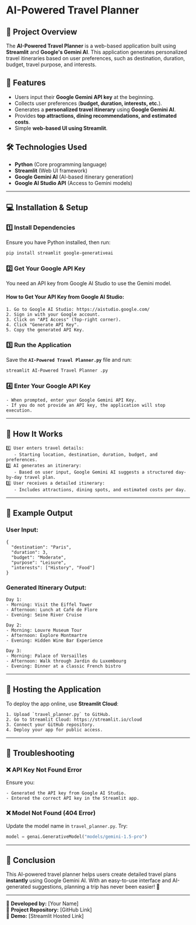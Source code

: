# AI-Powered Travel Planner

## 📌 Project Overview
The **AI-Powered Travel Planner** is a web-based application built using **Streamlit** and **Google's Gemini AI**. This application generates personalized travel itineraries based on user preferences, such as destination, duration, budget, travel purpose, and interests.

## 🚀 Features
- Users input their **Google Gemini API key** at the beginning.
- Collects user preferences (**budget, duration, interests, etc.**).
- Generates a **personalized travel itinerary** using **Google Gemini AI**.
- Provides **top attractions, dining recommendations, and estimated costs**.
- Simple **web-based UI using Streamlit**.

## 🛠️ Technologies Used
- **Python** (Core programming language)
- **Streamlit** (Web UI framework)
- **Google Gemini AI** (AI-based itinerary generation)
- **Google AI Studio API** (Access to Gemini models)

---

## 💻 Installation & Setup
### 1️⃣ Install Dependencies
Ensure you have Python installed, then run:
```bash
pip install streamlit google-generativeai
```

### 2️⃣ Get Your Google API Key
You need an API key from Google AI Studio to use the Gemini model.
#### How to Get Your API Key from Google AI Studio:
```text
1. Go to Google AI Studio: https://aistudio.google.com/
2. Sign in with your Google account.
3. Click on "API Access" (Top-right corner).
4. Click "Generate API Key".
5. Copy the generated API Key.
```

### 3️⃣ Run the Application
Save the **`AI-Powered Travel Planner.py`** file and run:
```bash
streamlit AI-Powered Travel Planner .py
```

### 4️⃣ Enter Your Google API Key
```text
- When prompted, enter your Google Gemini API Key.
- If you do not provide an API key, the application will stop execution.
```

---

## 🎯 How It Works
```text
1️⃣ User enters travel details: 
   - Starting location, destination, duration, budget, and preferences.
2️⃣ AI generates an itinerary: 
   - Based on user input, Google Gemini AI suggests a structured day-by-day travel plan.
3️⃣ User receives a detailed itinerary: 
   - Includes attractions, dining spots, and estimated costs per day.
```

---

## 📌 Example Output
### User Input:
```text
{
  "destination": "Paris",
  "duration": 3,
  "budget": "Moderate",
  "purpose": "Leisure",
  "interests": ["History", "Food"]
}
```

### Generated Itinerary Output:
```text
Day 1:
- Morning: Visit the Eiffel Tower
- Afternoon: Lunch at Café de Flore
- Evening: Seine River Cruise

Day 2:
- Morning: Louvre Museum Tour
- Afternoon: Explore Montmartre
- Evening: Hidden Wine Bar Experience

Day 3:
- Morning: Palace of Versailles
- Afternoon: Walk through Jardin du Luxembourg
- Evening: Dinner at a classic French bistro
```

---

## 📌 Hosting the Application
To deploy the app online, use **Streamlit Cloud**:
```text
1. Upload `travel_planner.py` to GitHub.
2. Go to Streamlit Cloud: https://streamlit.io/cloud
3. Connect your GitHub repository.
4. Deploy your app for public access.
```

---

## 📌 Troubleshooting
### ❌ API Key Not Found Error
Ensure you:
```text
- Generated the API key from Google AI Studio.
- Entered the correct API key in the Streamlit app.
```

### ❌ Model Not Found (404 Error)
Update the model name in `travel_planner.py`. Try:
```python
model = genai.GenerativeModel("models/gemini-1.5-pro")
```

---

## 📌 Conclusion
This AI-powered travel planner helps users create detailed travel plans **instantly** using Google Gemini AI. With an easy-to-use interface and AI-generated suggestions, planning a trip has never been easier! 🎉

---

🔹 **Developed by:** [Your Name]  
🔹 **Project Repository:** [GitHub Link]  
🔹 **Demo:** [Streamlit Hosted Link]  
